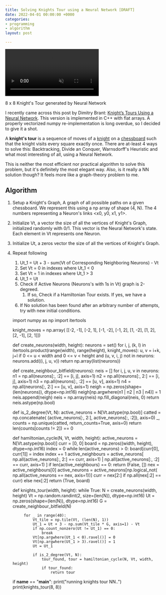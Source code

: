 ```yaml
---
title: Solving Knights Tour using a Neural Network [DRAFT]
date: 2022-04-01 00:00:00 +0000
categories:
- programming
- algorithm
layout: post

---
```

<video loop autoplay muted> <source src="https://avinayak.github.io/uploads/tour.mp4" type="video/webm" /> </video>

<cap>8 x 8 Knight's Tour generated by Neural Network</cap>

I recently came across this post by Dimitry Brant: [Knight’s Tours Using a Neural Network](https://dmitrybrant.com/knights-tour). This version is implemented in C++ with flat arrays. A properly vectorized numpy re-implementation is long overdue, so I decided to give it a shot.  

A **knight's tour** is a sequence of moves of a [knight](https://en.wikipedia.org/wiki/Knight_(chess) "Knight (chess)") on a [chessboard](https://en.wikipedia.org/wiki/Chessboard "Chessboard") such that the knight visits every square exactly once. There are at-least 4 ways to solve this: Backtracking, Divide an Conquer, Warnsdorff's Heuristic and what most interesting of all, using a Neural Network. 

This is neither the most efficient nor practical algorithm to solve this problem, but it's definitely the most elegant way. Also, is it really a NN solution though? It feels more like a graph-theory problem to me.

## Algorithm

1. Setup a Knight's Graph, A graph of all possible paths on a given chessboard. We represent this using a np array of shape (4, N). The 4 numbers representing a Neuron's links <x0, y0, x1, y1>.
2. Initialize Vt, a vector the size of all the vertices of Knight's Graph, initialized randomly with 0/1. This vector is the Neural Network's state. Each element in Vt represents one Neuron.
3. Initialize Ut, a zeros vector the size of all the vertices of Knight's Graph.
4. Repeat following
   1. Ut_1 = Ut + 3 - sum(Vt of Corresponding Neighboring Neurons) - Vt
   2. Set Vt = 0 in indexes where Ut_1 < 0
   3. Set Vt = 1 in indexes where Ut_1 > 3
   4. Ut_1 = Ut
   5. Check if Active Neurons (Neurons's with 1s in Vt) graph is 2-degreed.
      1. If so, Check if a Hamiltonian Tour exists. If yes, we have a solution.
   6. If No solution has been found after an arbitrary number of attempts, try with new initial conditions. 

    import numpy as np
    import itertools
    
    knight_moves = np.array(
        [[-2, -1], [-2, 1], [-1, -2], [-1, 2], [1, -2], [1, 2], [2, -1], [2, 1]])
    
    
    def create_neurons(width, height):
        neurons = set()
        for i, j, (k, l) in itertools.product(range(width), range(height), knight_moves):
            u, v = i+k, j+l
            if 0 <= u < width and 0 <= v < height and (u, v, i, j) not in neurons:
                neurons.add((i, j, u, v))
        return np.array(list(neurons))
    
    
    def create_neighbour_bitfield(neurons):
        neis = []
        for i, j, u, v in neurons:
            n1 = np.all(neurons[:, :2] == [i, j], axis=1)
            n2 = np.all(neurons[:, 2:] == [i, j], axis=1)
            n3 = np.all(neurons[:, :2] == [u, v], axis=1)
            n4 = np.all(neurons[:, 2:] == [u, v], axis=1)
            neigh = np.zeros(shape=(len(neurons)), dtype=np.int16)
            neigh[np.argwhere(n1 | n2 | n3 | n4)] = 1
            neis.append(neigh)
        neis = np.array(neis)
        np.fill_diagonal(neis, 0)
        return neis.astype(np.bool)
    
    
    def is_2_degree(Vt, N):
        active_neurons = N[Vt.astype(np.bool)]
        catted = np.concatenate(
            (active_neurons[:, 2:], active_neurons[:, :2]), axis=0)
        _, counts = np.unique(catted, return_counts=True, axis=0)
        return len(counts[counts != 2]) == 0
    
    
    def hamiltonian_cycle(N, Vt, width, height):
        active_neurons = N[Vt.astype(np.bool)]
        curr = [0, 0]
        board = np.zeros((width, height), dtype=np.int16)
        index = 0
        while len(active_neurons) > 0:
            board[curr[0], curr[1]] = index
            index += 1
            active_neighbours = active_neurons[
                np.all(active_neurons[:, 2:] == curr, axis=1) |
                np.all(active_neurons[:, :2] == curr, axis=1)
            ]
            if len(active_neighbours) == 0:
                return (False, [])
            nex = active_neighbours[0]
            active_neurons = active_neurons[np.logical_not(
                np.all(active_neurons == nex, axis=1))]
            curr = nex[2:] if np.all(nex[:2] == curr) else nex[:2]
        return (True, board)
    
    
    def knights_tour(width, height):
        while True:
            N = create_neurons(width, height)
            Vt = np.random.randint(2, size=(len(N)), dtype=np.int16)
            Ut = np.zeros(shape=(len(N)), dtype=np.int16)
            G = create_neighbour_bitfield(N)
    
            for _ in range(40):
                Vt_tile = np.tile(Vt, (len(N), 1))
                Ut_1 = Ut + 3 - np.sum(Vt_tile * G, axis=1) - Vt
                if np.count_nonzero(Ut != Ut_1) == 0:
                    break
                Vt[np.argwhere(Ut_1 < 0).ravel()] = 0
                Vt[np.argwhere(Ut_1 > 3).ravel()] = 1
                Ut = Ut_1
    
                if is_2_degree(Vt, N):
                    tour_found, tour = hamiltonian_cycle(N, Vt, width, height)
                    if tour_found:
                        return tour
    
    
    if __name__ == "__main__":
        print("running knights tour NN..")
        print(knights_tour(8, 8))